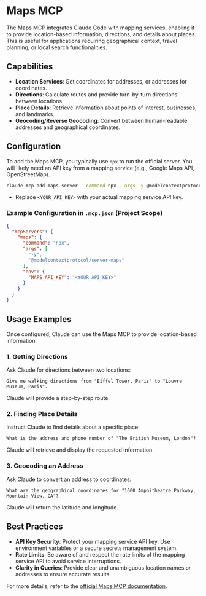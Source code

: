 
# Maps MCP

The Maps MCP integrates Claude Code with mapping services, enabling it to provide location-based information, directions, and details about places. This is useful for applications requiring geographical context, travel planning, or local search functionalities.

## Capabilities

*   **Location Services**: Get coordinates for addresses, or addresses for coordinates.
*   **Directions**: Calculate routes and provide turn-by-turn directions between locations.
*   **Place Details**: Retrieve information about points of interest, businesses, and landmarks.
*   **Geocoding/Reverse Geocoding**: Convert between human-readable addresses and geographical coordinates.

## Configuration

To add the Maps MCP, you typically use `npx` to run the official server. You will likely need an API key from a mapping service (e.g., Google Maps API, OpenStreetMap).

```bash
claude mcp add maps-server --command npx --args -y @modelcontextprotocol/server-maps --env MAPS_API_KEY=<YOUR_API_KEY>
```

*   Replace `<YOUR_API_KEY>` with your actual mapping service API key.

### Example Configuration in `.mcp.json` (Project Scope)

```json
{
  "mcpServers": {
    "maps": {
      "command": "npx",
      "args": [
        "-y",
        "@modelcontextprotocol/server-maps"
      ],
      "env": {
        "MAPS_API_KEY": "<YOUR_API_KEY>"
      }
    }
  }
}
```

## Usage Examples

Once configured, Claude can use the Maps MCP to provide location-based information.

### 1. Getting Directions

Ask Claude for directions between two locations:

```
Give me walking directions from "Eiffel Tower, Paris" to "Louvre Museum, Paris".
```

Claude will provide a step-by-step route.

### 2. Finding Place Details

Instruct Claude to find details about a specific place:

```
What is the address and phone number of "The British Museum, London"?
```

Claude will retrieve and display the requested information.

### 3. Geocoding an Address

Ask Claude to convert an address to coordinates:

```
What are the geographical coordinates for "1600 Amphitheatre Parkway, Mountain View, CA"?
```

Claude will return the latitude and longitude.

## Best Practices

*   **API Key Security**: Protect your mapping service API key. Use environment variables or a secure secrets management system.
*   **Rate Limits**: Be aware of and respect the rate limits of the mapping service API to avoid service interruptions.
*   **Clarity in Queries**: Provide clear and unambiguous location names or addresses to ensure accurate results.

For more details, refer to the [official Maps MCP documentation](https://modelcontextprotocol.io/examples/maps).

